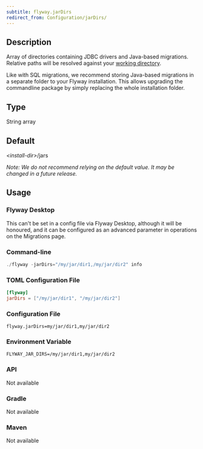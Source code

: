 ```yaml
---
subtitle: flyway.jarDirs
redirect_from: Configuration/jarDirs/
---
```


## Description

Array of directories containing JDBC drivers and Java-based migrations.
Relative paths will be resolved against your [working directory](<Command-line Parameters/Working Directory Parameter>).

Like with SQL migrations, we recommend storing Java-based migrations in a separate folder to your Flyway installation.
This allows upgrading the commandline package by simply replacing the whole installation folder.

## Type

String array

## Default

<nobr><i>&lt;install-dir&gt;</i>/jars</nobr>

*Note: We do not recommend relying on the default value. It may be changed in a future release.*

## Usage

### Flyway Desktop

This can't be set in a config file via Flyway Desktop, although it will be honoured, and it can be configured as an advanced parameter in operations on the Migrations page.

### Command-line

```powershell
./flyway -jarDirs="/my/jar/dir1,/my/jar/dir2" info
```

### TOML Configuration File

```toml
[flyway]
jarDirs = ["/my/jar/dir1", "/my/jar/dir2"]
```

### Configuration File

```properties
flyway.jarDirs=my/jar/dir1,my/jar/dir2
```

### Environment Variable

```properties
FLYWAY_JAR_DIRS=/my/jar/dir1,my/jar/dir2
```

### API

Not available

### Gradle

Not available

### Maven

Not available
